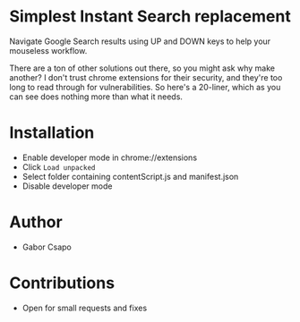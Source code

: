 # Simplest Instant Search replacement

Navigate Google Search results using UP and DOWN keys to help your mouseless workflow. 

There are a ton of other solutions out there, so you might ask why make another? I don't trust chrome extensions for their security, and they're too long to read through for vulnerabilities. So here's a 20-liner, which as you can see does nothing more than what it needs. 

# Installation
- Enable developer mode in chrome://extensions
- Click ```Load unpacked```
- Select folder containing contentScript.js and manifest.json
- Disable developer mode

# Author
- Gabor Csapo

# Contributions
- Open for small requests and fixes

